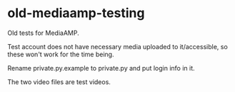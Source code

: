 # old-mediaamp-testing

Old tests for MediaAMP. 

Test account does not have necessary media uploaded to it/accessible, so these won't work for the time being. 

Rename private.py.example to private.py and put login info in it. 

The two video files are test videos. 
